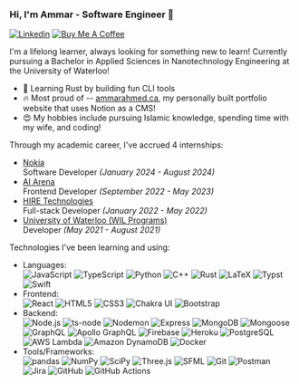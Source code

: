 ### Hi, I'm Ammar - Software Engineer 👋

[![Linkedin](https://img.shields.io/badge/-LinkedIn-blue?style=flat&logo=Linkedin&logoColor=white&link=https://www.linkedin.com/in/ammarahmed2203)](https://www.linkedin.com/in/ammarahmed2203)
[![Buy Me A Coffee](https://img.shields.io/badge/-Buy%20Me%20A%20Coffee-db4c4c?style=flat&logo=buy-me-a-coffee&logoColor=ffffff&link=https%3A%2F%2Fbuymeacoffee.com%2Fammar.ahmed
)](https://buymeacoffee.com/ammar.ahmed)

I'm a lifelong learner, always looking for something new to learn! Currently pursuing a Bachelor in Applied Sciences in Nanotechnology Engineering at the University of Waterloo!

- 🌱 Learning Rust by building fun CLI tools
- 🔥 Most proud of -- [ammarahmed.ca](https://ammarahmed.ca), my personally built portfolio website that uses Notion as a CMS!
- 😍 My hobbies include pursuing Islamic knowledge, spending time with my wife, and coding!

Through my academic career, I've accrued 4 internships:
+ [Nokia](https://nokia.com) <br/> Software Developer *(January 2024 - August 2024)*
+ [AI Arena](https://docs.aiarena.io/) <br /> Frontend Developer *(September 2022 - May 2023)*
+ [HIRE Technologies](https://www.linkedin.com/company/hiretechnologies) <br /> Full-stack Developer *(January 2022 - May 2022)*
+ [University of Waterloo (WIL Programs)](https://uwaterloo.ca/centre-for-work-integrated-learning/) <br /> Developer *(May 2021 - August 2021)*

Technologies I've been learning and using:
<!-- START -->
- Languages: <br />
	![JavaScript](https://img.shields.io/badge/JavaScript-F7DF1E?style=flat&logo=javascript&logoColor=000)
	![TypeScript](https://img.shields.io/badge/TypeScript-3178C6?style=flat&logo=typescript&logoColor=fff)
	![Python](https://img.shields.io/badge/Python-3776AB?style=flat&logo=python&logoColor=fff)
	![C++](https://img.shields.io/badge/C++-00599C?style=flat&logo=cplusplus&logoColor=fff)
	![Rust](https://img.shields.io/badge/Rust-000000?style=flat&logo=rust&logoColor=fff)
	![LaTeX](https://img.shields.io/badge/LaTeX-008080?style=flat&logo=latex&logoColor=fff)
	![Typst](https://img.shields.io/badge/Typst-239DAD?style=flat&logo=typst&logoColor=fff)
	![Swift](https://img.shields.io/badge/Swift-F05138?style=flat&logo=swift&logoColor=fff)
- Frontend: <br />
	![React](https://img.shields.io/badge/React-61DAFB?style=flat&logo=react&logoColor=000)
	![HTML5](https://img.shields.io/badge/HTML5-E34F26?style=flat&logo=html5&logoColor=fff)
	![CSS3](https://img.shields.io/badge/CSS3-1572B6?style=flat&logo=css3&logoColor=fff)
	![Chakra UI](https://img.shields.io/badge/Chakra%20UI-319795?style=flat&logo=chakraui&logoColor=fff)
	![Bootstrap](https://img.shields.io/badge/Bootstrap-7952B3?style=flat&logo=bootstrap&logoColor=fff)
- Backend: <br />
	![Node.js](https://img.shields.io/badge/Node.js-5FA04E?style=flat&logo=nodedotjs&logoColor=fff)
	![ts-node](https://img.shields.io/badge/ts--node-3178C6?style=flat&logo=tsnode&logoColor=fff)
	![Nodemon](https://img.shields.io/badge/Nodemon-76D04B?style=flat&logo=nodemon&logoColor=000)
	![Express](https://img.shields.io/badge/Express-000000?style=flat&logo=express&logoColor=fff)
	![MongoDB](https://img.shields.io/badge/MongoDB-47A248?style=flat&logo=mongodb&logoColor=fff)
	![Mongoose](https://img.shields.io/badge/Mongoose-880000?style=flat&logo=mongoose&logoColor=fff)
	![GraphQL](https://img.shields.io/badge/GraphQL-E10098?style=flat&logo=graphql&logoColor=fff)
	![Apollo GraphQL](https://img.shields.io/badge/Apollo%20GraphQL-311C87?style=flat&logo=apollographql&logoColor=fff)
	![Firebase](https://img.shields.io/badge/Firebase-FFCA28?style=flat&logo=firebase&logoColor=000)
	![Heroku](https://img.shields.io/badge/Heroku-430098?style=flat&logo=heroku&logoColor=fff)
	![PostgreSQL](https://img.shields.io/badge/PostgreSQL-4169E1?style=flat&logo=postgresql&logoColor=fff)
	![AWS Lambda](https://img.shields.io/badge/AWS%20Lambda-FF9900?style=flat&logo=awslambda&logoColor=000)
	![Amazon DynamoDB](https://img.shields.io/badge/Amazon%20DynamoDB-4053D6?style=flat&logo=amazondynamodb&logoColor=fff)
	![Docker](https://img.shields.io/badge/Docker-2496ED?style=flat&logo=docker&logoColor=fff)
- Tools/Frameworks: <br />
	![pandas](https://img.shields.io/badge/pandas-150458?style=flat&logo=pandas&logoColor=fff)
	![NumPy](https://img.shields.io/badge/NumPy-013243?style=flat&logo=numpy&logoColor=fff)
	![SciPy](https://img.shields.io/badge/SciPy-8CAAE6?style=flat&logo=scipy&logoColor=000)
	![Three.js](https://img.shields.io/badge/Three.js-000000?style=flat&logo=threedotjs&logoColor=fff)
	![SFML](https://img.shields.io/badge/SFML-8CC445?style=flat&logo=sfml&logoColor=000)
	![Git](https://img.shields.io/badge/Git-F05032?style=flat&logo=git&logoColor=fff)
	![Postman](https://img.shields.io/badge/Postman-FF6C37?style=flat&logo=postman&logoColor=fff)
	![Jira](https://img.shields.io/badge/Jira-0052CC?style=flat&logo=jira&logoColor=fff)
	![GitHub](https://img.shields.io/badge/GitHub-181717?style=flat&logo=github&logoColor=fff)
	![GitHub Actions](https://img.shields.io/badge/GitHub%20Actions-2088FF?style=flat&logo=githubactions&logoColor=fff)
<!-- END -->
